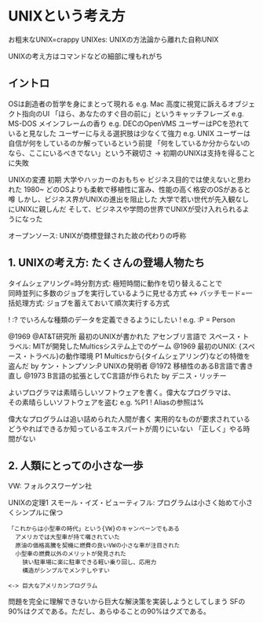 # UNIXという考え方

お粗末なUNIX=crappy UNIXes: UNIXの方法論から離れた自称UNIX

UNIXの考え方はコマンドなどの細部に埋もれがち

## イントロ
  OSは創造者の哲学を身にまとって現れる
    e.g. Mac
      高度に視覚に訴えるオブジェクト指向のUI
      「ほら、あなたのすぐ目の前に」というキャッチフレーズ
    e.g. MS-DOS
      メインフレームの香り
    e.g. DECのOpenVMS
      ユーザーはPCを恐れていると見なした
      ユーザーに与える選択肢は少なくて強力
    e.g. UNIX
      ユーザーは自信が何をしているのか解っているという前提
      「何をしているか分からないのなら、ここにいるべきでない」という不親切さ
        -> 初期のUNIXは支持を得ることに失敗

  UNIXの変遷
    初期
      大学やハッカーのおもちゃ
      ビジネス目的では使えないと思われた
    1980~
      どのOSよりも柔軟で移植性に富み、性能の高く格安のOSがあると噂
      しかし、ビジネス界がUNIXの進出を阻止した
      大学で若い世代が先入観なしにUNIXに親しんだ
      そして、ビジネスや学問の世界でUNIXが受け入れられるようになった

  オープンソース: UNIXが商標登録された故の代わりの呼称

## 1. UNIXの考え方: たくさんの登場人物たち

  タイムシェアリング=時分割方式: 極短時間に動作を切り替えることで\
    同時並列に多数のジョブを実行しているように見せる方式
    <-> バッチモード=一括処理方式: ジョブを蓄えておいて順次実行する方式


  ! :? でいろんな種類のデータを定義できるようにしたい
  !   e.g. :P = Person

  @1969 @AT&T研究所 最初のUNIXが書かれた アセンブリ言語で
  スペース・トラベル: MITが開発したMulticsシステム上でのゲーム
  @1969 最初のUNIX: {スペース・トラベル}の動作環境
    P1 Multicsから{タイムシェアリング}などの特徴を盗んだ
    by ケン・トンプソン:P UNIXの発明者
  @1972 移植性のあるB言語で書き直し
  @1973 B言語の拡張としてC言語が作られた
    by デニス・リッチー

  よいプログラマは素晴らしいソフトウェアを書く。偉大なプログラマは、\
    その素晴らしいソフトウェアを盗む
    e.g. %P1
  ! Aliasの参照は%

  偉大なプログラムは追い詰められた人間が書く
    実用的なものが要求されている
    どうやればできるか知っているエキスパートが周りにいない
    「正しく」やる時間がない

## 2. 人類にとっての小さな一歩
  VW: フォルクスワーゲン社

  UNIXの定理1 スモール・イズ・ビューティフル: プログラムは小さく始めて小さくシンプルに保つ
    

    「これからは小型車の時代」という{VW}のキャンペーンでもある
      アメリカでは大型車が持て囃されていた
      原油の価格高騰を契機に燃費の良いVWの小さな車が注目された
      小型車の燃費以外のメリットが発見された
        狭い駐車場に楽に駐車できる軽い乗り回し、応用力
        構造がシンプルでメンテしやすい

    <-> 巨大なアメリカンプログラム
  
  問題を完全に理解できないから巨大な解決策を実装しようとしてしまう
  SFの90%はクズである。ただし、あらゆることの90%はクズである。









